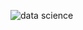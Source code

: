 ![data science](https://github.com/yutong-2023/Introduction-to-data-science/assets/144672418/caa27f3f-ed82-449a-ae23-fc23454da461)

